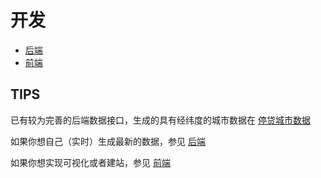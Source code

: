 # 开发

- [后端](./backend/README.md)
- [前端](./frontend/README.md)

## TIPS

已有较为完善的后端数据接口，生成的具有经纬度的城市数据在 [停贷城市数据](../data/generated/cities-for-visualization.json)

如果你想自己（实时）生成最新的数据，参见 [后端](./backend/README.md)

如果你想实现可视化或者建站，参见 [前端](./frontend/README.md)
